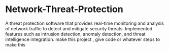 # Network-Threat-Protection
A threat protection software that provides real-time monitoring and analysis of network traffic to detect and mitigate security threats. Implemented features such as intrusion detection, anomaly detection, and threat intelligence integration. make this project , give code or whatever steps to make this 
